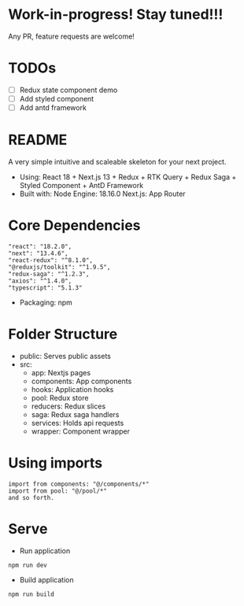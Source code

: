 # Work-in-progress! Stay tuned!!!

Any PR, feature requests are welcome!

# TODOs

- [ ] Redux state component demo
- [ ] Add styled component
- [ ] Add antd framework

# README

A very simple intuitive and scaleable skeleton for your next project.

- Using:
  React 18 + Next.js 13 + Redux + RTK Query + Redux Saga + Styled Component + AntD Framework
- Built with:
  Node Engine: 18.16.0
  Next.js: App Router

# Core Dependencies

```
"react": "18.2.0",
"next": "13.4.6",
"react-redux": "^8.1.0",
"@reduxjs/toolkit": "^1.9.5",
"redux-saga": "^1.2.3",
"axios": "^1.4.0",
"typescript": "5.1.3"
```

- Packaging: npm

# Folder Structure

- public: Serves public assets
- src:
  - app: Nextjs pages
  - components: App components
  - hooks: Application hooks
  - pool: Redux store
  - reducers: Redux slices
  - saga: Redux saga handlers
  - services: Holds api requests
  - wrapper: Component wrapper

# Using imports

```
import from components: "@/components/*"
import from pool: "@/pool/*"
and so forth.
```

# Serve

- Run application

```
npm run dev
```

- Build application

```
npm run build
```
